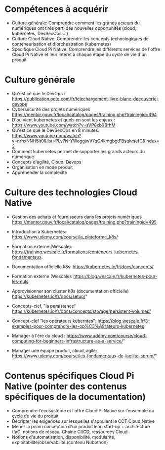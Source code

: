 # Compétences à acquérir
- Culture générale: Comprendre comment les grands acteurs du numériques ont tirés parti des nouvelles opportunités (cloud, kubernetes, DevSecOps,...)
- Culture Cloud Native: Comprendre les concepts technologiques de conteneurisation et d'orchestration (kubernetes)
- Spécifique Cloud Pi Native: Comprendre les différents services de l'offre Cloud Pi Native et leur interet à chaque étape du cycle de vie d'un produit

# Culture générale
- Qu'est ce que le DevOps : https://publication.octo.com/fr/telechargement-livre-blanc-decouverte-devops
- Cybersécurité des projets numériques https://mentor.gouv.fr/local/catalog/pages/training.php?trainingid=494
- D'où vient kubernetes et quels en sont les enjeux : https://www.youtube.com/watch?v=sVP8xb9BrhM
- Qu'est ce que le DevSecOps en 8 minutes: https://www.youtube.com/watch?v=nrhxNNH5lt0&list=PLy7NrYWoggjwV7qC4kmgbgtFBsqkrsefG&index=3
- Comment kubernetes permet de supporter les grands acteurs du numérique
- Concepts d'agilité, Cloud, Devops
- Organisation en mode produit
- Appréhender la complexité

# Culture des technologies Cloud Native
- Gestion des achats et fournisseurs dans les projets numériques https://mentor.gouv.fr/local/catalog/pages/training.php?trainingid=495 

- Introduction à Kubernetes: https://www.udemy.com/course/la_plateforme_k8s/
- Formation externe (Wescale): https://training.wescale.fr/formations/conteneurs-kubernetes-fondamentaux.
- Documentation officielle k8s: https://kubernetes.io/fr/docs/concepts/
- Formation externe (Wescale): https://blog.wescale.fr/kubernetes-pour-les-nuls

- Approvisionner son cluster k8s (documentation officielle) https://kubernetes.io/fr/docs/setup/"
- Concepts-clef, "la persistance" https://kubernetes.io/fr/docs/concepts/storage/persistent-volumes/
- Concept-clef "les opérateurs kuberntes": https://blog.wescale.fr/3-exemples-pour-comprendre-les-op%C3%A9rateurs-kubernetes

- Manager à l'ère du cloud : https://www.udemy.com/course/cloud-computing-for-beginners-infrastructure-as-a-service/"
- Manager une equipe produit, cloud, agile: https://www.udemy.com/course/les-fondamentaux-de-lagilite-scrum/"


# Contenus spécifiques Cloud Pi Native (pointer des contenus spécifiques de la documentation) 
- Comprendre l'écosystème et l'offre Cloud Pi Native sur l'ensemble du cycle de vie du produit
- Décripter les exigences sur lesquelles s'appuient le CCT Cloud Native
- Mener la primo conception d'un produit lean start-up + architecture (IaC, notions de réseau, Chaine CI/CD, ressources Cloud
- Notions d'automatisation, disponibilité, modularité, exploitabilité/observabilité (contenu Nubothon)

